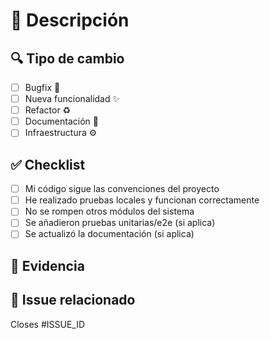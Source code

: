 # 🚀 Descripción
<!-- Describe brevemente los cambios que realizaste -->

## 🔍 Tipo de cambio
- [ ] Bugfix 🐞  
- [ ] Nueva funcionalidad ✨  
- [ ] Refactor ♻️  
- [ ] Documentación 📝  
- [ ] Infraestructura ⚙️  

## ✅ Checklist
- [ ] Mi código sigue las convenciones del proyecto  
- [ ] He realizado pruebas locales y funcionan correctamente  
- [ ] No se rompen otros módulos del sistema  
- [ ] Se añadieron pruebas unitarias/e2e (si aplica)  
- [ ] Se actualizó la documentación (si aplica)  

## 📸 Evidencia
<!-- Agrega capturas de pantalla, logs, o evidencia visual si aplica -->

## 🔗 Issue relacionado
Closes #ISSUE_ID